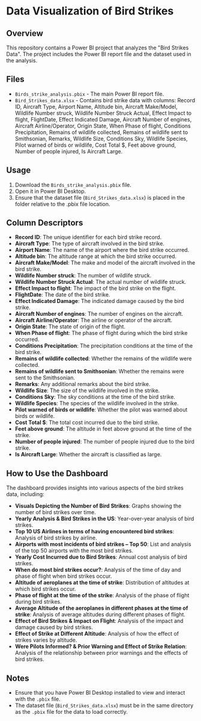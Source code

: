 # Data Visualization of Bird Strikes

## Overview
This repository contains a Power BI project that analyzes the "Bird Strikes Data". The project includes the Power BI report file and the dataset used in the analysis.

## Files
- `Birds_strike_analysis.pbix` - The main Power BI report file.
- `Bird_Strikes_data.xlsx` - Contains bird strike data with columns: Record ID, Aircraft Type, Airport Name, Altitude bin, Aircraft Make/Model, Wildlife Number struck, Wildlife Number Struck Actual, Effect Impact to flight, FlightDate, Effect Indicated Damage, Aircraft Number of engines, Aircraft Airline/Operator, Origin State, When Phase of flight, Conditions Precipitation, Remains of wildlife collected, Remains of wildlife sent to Smithsonian, Remarks, Wildlife Size, Conditions Sky, Wildlife Species, Pilot warned of birds or wildlife, Cost Total $, Feet above ground, Number of people injured, Is Aircraft Large.

## Usage
1. Download the `Birds_strike_analysis.pbix` file.
2. Open it in Power BI Desktop.
3. Ensure that the dataset file (`Bird_Strikes_data.xlsx`) is placed in the folder relative to the .pbix file location.

## Column Descriptors
- **Record ID**: The unique identifier for each bird strike record.
- **Aircraft Type**: The type of aircraft involved in the bird strike.
- **Airport Name**: The name of the airport where the bird strike occurred.
- **Altitude bin**: The altitude range at which the bird strike occurred.
- **Aircraft Make/Model**: The make and model of the aircraft involved in the bird strike.
- **Wildlife Number struck**: The number of wildlife struck.
- **Wildlife Number Struck Actual**: The actual number of wildlife struck.
- **Effect Impact to flight**: The impact of the bird strike on the flight.
- **FlightDate**: The date of the bird strike.
- **Effect Indicated Damage**: The indicated damage caused by the bird strike.
- **Aircraft Number of engines**: The number of engines on the aircraft.
- **Aircraft Airline/Operator**: The airline or operator of the aircraft.
- **Origin State**: The state of origin of the flight.
- **When Phase of flight**: The phase of flight during which the bird strike occurred.
- **Conditions Precipitation**: The precipitation conditions at the time of the bird strike.
- **Remains of wildlife collected**: Whether the remains of the wildlife were collected.
- **Remains of wildlife sent to Smithsonian**: Whether the remains were sent to the Smithsonian.
- **Remarks**: Any additional remarks about the bird strike.
- **Wildlife Size**: The size of the wildlife involved in the strike.
- **Conditions Sky**: The sky conditions at the time of the bird strike.
- **Wildlife Species**: The species of the wildlife involved in the strike.
- **Pilot warned of birds or wildlife**: Whether the pilot was warned about birds or wildlife.
- **Cost Total $**: The total cost incurred due to the bird strike.
- **Feet above ground**: The altitude in feet above ground at the time of the strike.
- **Number of people injured**: The number of people injured due to the bird strike.
- **Is Aircraft Large**: Whether the aircraft is classified as large.

## How to Use the Dashboard
The dashboard provides insights into various aspects of the bird strikes data, including:

- **Visuals Depicting the Number of Bird Strikes**: Graphs showing the number of bird strikes over time.
- **Yearly Analysis & Bird Strikes in the US**: Year-over-year analysis of bird strikes.
- **Top 10 US Airlines in terms of having encountered bird strikes**: Analysis of bird strikes by airline.
- **Airports with most incidents of bird strikes – Top 50**: List and analysis of the top 50 airports with the most bird strikes.
- **Yearly Cost Incurred due to Bird Strikes**: Annual cost analysis of bird strikes.
- **When do most bird strikes occur?**: Analysis of the time of day and phase of flight when bird strikes occur.
- **Altitude of aeroplanes at the time of strike**: Distribution of altitudes at which bird strikes occur.
- **Phase of flight at the time of the strike**: Analysis of the phase of flight during bird strikes.
- **Average Altitude of the aeroplanes in different phases at the time of strike**: Analysis of average altitudes during different phases of flight.
- **Effect of Bird Strikes & Impact on Flight**: Analysis of the impact and damage caused by bird strikes.
- **Effect of Strike at Different Altitude**: Analysis of how the effect of strikes varies by altitude.
- **Were Pilots Informed? & Prior Warning and Effect of Strike Relation**: Analysis of the relationship between prior warnings and the effects of bird strikes.

## Notes
- Ensure that you have Power BI Desktop installed to view and interact with the `.pbix` file.
- The dataset file (`Bird_Strikes_data.xlsx`) must be in the same directory as the `.pbix` file for the data to load correctly.

